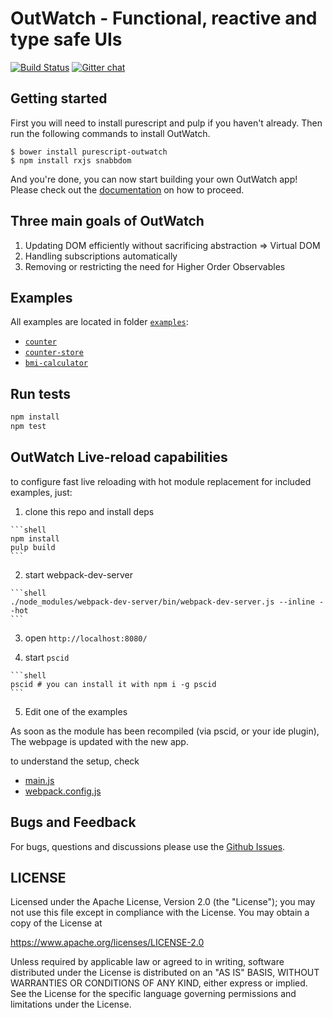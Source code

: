 # OutWatch - Functional, reactive and type safe UIs
[![Build Status](https://travis-ci.org/OutWatch/purescript-outwatch.svg?branch=master)](https://travis-ci.org/OutWatch/purescript-outwatch) [![Gitter chat](https://badges.gitter.im/gitterHQ/gitter.png)](https://gitter.im/OutWatch/Lobby)

## Getting started

First you will need to install purescript and pulp if you haven't already.
Then run the following commands to install OutWatch.

    $ bower install purescript-outwatch
    $ npm install rxjs snabbdom

And you're done, you can now start building your own OutWatch app!
Please check out the [documentation](https://outwatch.github.io/) on how to proceed.


## Three main goals of OutWatch

1. Updating DOM efficiently without sacrificing abstraction => Virtual DOM
2. Handling subscriptions automatically
3. Removing or restricting the need for Higher Order Observables

## Examples

All examples are located in folder [`examples`](https://github.com/OutWatch/purescript-outwatch/tree/master/examples):

- [`counter`](https://github.com/OutWatch/purescript-outwatch/tree/master/examples/counter)
- [`counter-store`](https://github.com/OutWatch/purescript-outwatch/tree/master/examples/counter-store)
- [`bmi-calculator`](https://github.com/OutWatch/purescript-outwatch/tree/master/examples/bmi-calculator)

## Run tests

```bash
npm install
npm test
```

## OutWatch Live-reload capabilities

to configure fast live reloading with hot module replacement for included examples, just:

  1. clone this repo and install deps
  
    ```shell
    npm install
    pulp build
    ```
  
  2. start webpack-dev-server
  
    ```shell
    ./node_modules/webpack-dev-server/bin/webpack-dev-server.js --inline --hot
    ```
  
  3. open `http://localhost:8080/`
  
  4. start `pscid`

    ```shell 
    pscid # you can install it with npm i -g pscid
    ```

  5. Edit one of the examples
  
  As soon as the module has been recompiled (via pscid, or your ide plugin),
  The webpage is updated with the new app.


to understand the setup, check 

 - [main.js](main.js)
 - [webpack.config.js](webpack.config.js)


## Bugs and Feedback

For bugs, questions and discussions please use the [Github Issues](https://github.com/OutWatch/purescript-outwatch/issues).

## LICENSE

Licensed under the Apache License, Version 2.0 (the "License");
you may not use this file except in compliance with the License.
You may obtain a copy of the License at

<https://www.apache.org/licenses/LICENSE-2.0>

Unless required by applicable law or agreed to in writing, software
distributed under the License is distributed on an "AS IS" BASIS,
WITHOUT WARRANTIES OR CONDITIONS OF ANY KIND, either express or implied.
See the License for the specific language governing permissions and
limitations under the License.
